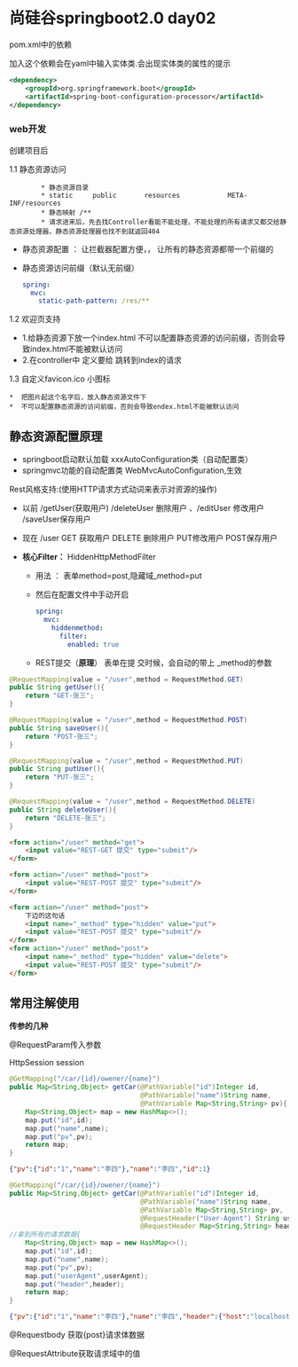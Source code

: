 # 尚硅谷springboot2.0 day02 

pom.xml中的依赖

加入这个依赖会在yaml中输入实体类.会出现实体类的属性的提示

```xml
<dependency>
    <groupId>org.springframework.boot</groupId>
    <artifactId>spring-boot-configuration-processor</artifactId>
</dependency>
```



### **web开发**

  创建项目后

1.1 静态资源访问

			* 静态资源目录 
			* static     public       resources            META-INF/resources
			* 静态映射 /** 
			* 请求进来后，先去找Controller看能不能处理，不能处理的所有请求又都交给静态资源处理器，静态资源处理器也找不到就返回404 

* 静态资源配置  ： 让拦截器配置方便，， 让所有的静态资源都带一个前缀的  

* 静态资源访问前缀（默认无前缀）

  ```yaml
  spring:
    mvc:
      static-path-pattern: /res/**
  ```



1.2 欢迎页支持 

* 1.给静态资源下放一个index.html     不可以配置静态资源的访问前缀，否则会导致index.html不能被默认访问
* 2.在controller中 定义要给 跳转到index的请求

1.3 自定义favicon.ico  小图标

	*  把图片起这个名字后，放入静态资源文件下
	*  不可以配置静态资源的访问前缀，否则会导致endex.html不能被默认访问



## 静态资源配置原理

* springboot启动默认加载   xxxAutoConfiguration类（自动配置类）
* springmvc功能的自动配置类 WebMvcAutoConfiguration,生效



Rest风格支持:(使用HTTP请求方式动词来表示对资源的操作)

* 以前 /getUser(获取用户)      /deleteUser 删除用户  、/editUser  修改用户    /saveUser保存用户

* 现在  /user   GET 获取用户 DELETE 删除用户  PUT修改用户  POST保存用户

* **核心Filter：** HiddenHttpMethodFilter

  * 用法 ： 表单method=post,隐藏域_method=put     <input name="_method" type="hidden" value="put">

  * 然后在配置文件中手动开启 

    ```yaml
    spring:
      mvc:
        hiddenmethod:
          filter:
            enabled: true
    ```

  * REST提交（**原理**） 表单在提 交时候，会自动的带上 _method的参数

```java
@RequestMapping(value = "/user",method = RequestMethod.GET)
public String getUser(){
    return "GET-张三";
}

@RequestMapping(value = "/user",method = RequestMethod.POST)
public String saveUser(){
    return "POST-张三";
}

@RequestMapping(value = "/user",method = RequestMethod.PUT)
public String putUser(){
    return "PUT-张三";
}

@RequestMapping(value = "/user",method = RequestMethod.DELETE)
public String deleteUser(){
    return "DELETE-张三";
}
```

```html
<form action="/user" method="get">
    <input value="REST-GET 提交" type="submit"/>
</form>

<form action="/user" method="post">
    <input value="REST-POST 提交" type="submit"/>
</form>

<form action="/user" method="post">
    下边的这句话
    <input name="_method" type="hidden" value="put">
    <input value="REST-POST 提交" type="submit"/>
</form>
<form action="/user" method="post">
    <input name="_method" type="hidden" value="delete">
    <input value="REST-POST 提交" type="submit"/>
</form>
```

## 常用注解使用

**传参的几种**

@RequestParam传入参数

HttpSession session

```java
@GetMapping("/car/{id}/owener/{name}")
public Map<String,Object> getCar(@PathVariable("id")Integer id,
                                 @PathVariable("name")String name,
                                 @PathVariable Map<String,String> pv){
    Map<String,Object> map = new HashMap<>();
    map.put("id",id);
    map.put("name",name);
    map.put("pv",pv);
    return map;
}
```

```json
{"pv":{"id":"1","name":"李四"},"name":"李四","id":1}
```

```java
@GetMapping("/car/{id}/owener/{name}")
public Map<String,Object> getCar(@PathVariable("id")Integer id,
                                 @PathVariable("name")String name,
                                 @PathVariable Map<String,String> pv,
                                 @RequestHeader("User-Agent") String userAgent,     //可以查到请求头
                                 @RequestHeader Map<String,String> header)
//拿到所有的请求数据{
    Map<String,Object> map = new HashMap<>();
    map.put("id",id);
    map.put("name",name);
    map.put("pv",pv);
    map.put("userAgent",userAgent);
    map.put("header",header);
    return map;
}
```

```json
{"pv":{"id":"1","name":"李四"},"name":"李四","header":{"host":"localhost:8080","connection":"keep-alive","cache-control":"max-age=0","sec-ch-ua":"\"Google Chrome\";v=\"95\", \"Chromium\";v=\"95\", \";Not A Brand\";v=\"99\"","sec-ch-ua-mobile":"?0","sec-ch-ua-platform":"\"Windows\"","upgrade-insecure-requests":"1","user-agent":"Mozilla/5.0 (Windows NT 10.0; Win64; x64) AppleWebKit/537.36 (KHTML, like Gecko) Chrome/95.0.4638.54 Safari/537.36","accept":"text/html,application/xhtml+xml,application/xml;q=0.9,image/avif,image/webp,image/apng,*/*;q=0.8,application/signed-exchange;v=b3;q=0.9","sec-fetch-site":"none","sec-fetch-mode":"navigate","sec-fetch-user":"?1","sec-fetch-dest":"document","accept-encoding":"gzip, deflate, br","accept-language":"zh-CN,zh;q=0.9","cookie":"Idea-fe704f3c=19ae2c3e-a7e1-433e-b3c5-d0418da7c779; Idea-a03528cc=4cfc78c6-51a5-47c3-810d-fb42ef84be68; Idea-a03528cd=d01a2b47-eac5-4b0d-984e-66268c13d3eb"},"userAgent":"Mozilla/5.0 (Windows NT 10.0; Win64; x64) AppleWebKit/537.36 (KHTML, like Gecko) Chrome/95.0.4638.54 Safari/537.36","id":1}
```

@Requestbody  获取{post}请求体数据



@RequestAttribute获取请求域中的值
